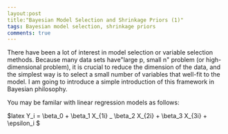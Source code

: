 ```yaml
---
layout:post
title:"Bayesian Model Selection and Shrinkage Priors (1)"
tags: Bayesian model selection, shrinkage priors
comments: true
---
```

 There have been a lot of interest in model selection or variable selection methods. Because many data sets have"large p, small n" problem (or high-dimensional problem), it is crucial to reduce the dimension of the data, and the simplest way is to select a small number of  variables that well-fit to the model. I am going to introduce a simple introduction of this framework in Bayesian philosophy.
 
 You may be familar with linear regression models as follows:
 
 $latex
 Y_i = \beta_0 + \beta_1 X_{1i} _ \beta_2 X_{2i} + \beta_3 X_{3i} + \epsilon_i
 $

